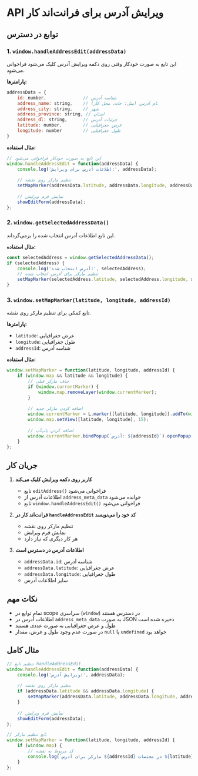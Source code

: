 # API ویرایش آدرس برای فرانت‌اند کار

## توابع در دسترس

### 1. `window.handleAddressEdit(addressData)`
این تابع به صورت خودکار وقتی روی دکمه ویرایش آدرس کلیک می‌شود فراخوانی می‌شود.

**پارامترها:**
```javascript
addressData = {
    id: number,              // شناسه آدرس
    address_name: string,    // نام آدرس (مثل: خانه، محل کار)
    address_city: string,    // شهر
    address_province: string, // استان
    address_dl: string,      // جزئیات آدرس
    latitude: number,        // عرض جغرافیایی
    longitude: number        // طول جغرافیایی
}
```

**مثال استفاده:**
```javascript
// این تابع به صورت خودکار فراخوانی می‌شود
window.handleAddressEdit = function(addressData) {
    console.log('اطلاعات آدرس برای ویرایش:', addressData);
    
    // تنظیم مارکر روی نقشه
    setMapMarker(addressData.latitude, addressData.longitude, addressData.id);
    
    // نمایش فرم ویرایش
    showEditForm(addressData);
};
```

### 2. `window.getSelectedAddressData()`
این تابع اطلاعات آدرس انتخاب شده را برمی‌گرداند.

**مثال استفاده:**
```javascript
const selectedAddress = window.getSelectedAddressData();
if (selectedAddress) {
    console.log('آدرس انتخاب شده:', selectedAddress);
    // تنظیم مارکر برای آدرس انتخاب شده
    setMapMarker(selectedAddress.latitude, selectedAddress.longitude, selectedAddress.id);
}
```

### 3. `window.setMapMarker(latitude, longitude, addressId)`
تابع کمکی برای تنظیم مارکر روی نقشه.

**پارامترها:**
- `latitude`: عرض جغرافیایی
- `longitude`: طول جغرافیایی  
- `addressId`: شناسه آدرس

**مثال استفاده:**
```javascript
window.setMapMarker = function(latitude, longitude, addressId) {
    if (window.map && latitude && longitude) {
        // حذف مارکر قبلی
        if (window.currentMarker) {
            window.map.removeLayer(window.currentMarker);
        }
        
        // اضافه کردن مارکر جدید
        window.currentMarker = L.marker([latitude, longitude]).addTo(window.map);
        window.map.setView([latitude, longitude], 15);
        
        // اضافه کردن پاپ‌آپ
        window.currentMarker.bindPopup(`آدرس: ${addressId}`).openPopup();
    }
};
```

## جریان کار

1. **کاربر روی دکمه ویرایش کلیک می‌کند**
   - تابع `editAddress()` فراخوانی می‌شود
   - اطلاعات آدرس از `address_meta_data` خوانده می‌شود
   - تابع `window.handleAddressEdit()` فراخوانی می‌شود

2. **فرانت‌اند کار در `handleAddressEdit` کد خود را می‌نویسد**
   - تنظیم مارکر روی نقشه
   - نمایش فرم ویرایش
   - هر کار دیگری که نیاز دارد

3. **اطلاعات آدرس در دسترس است**
   - `addressData.id`: شناسه آدرس
   - `addressData.latitude`: عرض جغرافیایی
   - `addressData.longitude`: طول جغرافیایی
   - سایر اطلاعات آدرس

## نکات مهم

- تمام توابع در scope سراسری (`window`) در دسترس هستند
- اطلاعات آدرس در `address_meta_data` به صورت JSON ذخیره شده است
- طول و عرض جغرافیایی به صورت عددی هستند
- در صورت عدم وجود طول و عرض، مقدار `null` یا `undefined` خواهد بود

## مثال کامل

```javascript
// تنظیم تابع handleAddressEdit
window.handleAddressEdit = function(addressData) {
    console.log('ویرایش آدرس:', addressData);
    
    // تنظیم مارکر روی نقشه
    if (addressData.latitude && addressData.longitude) {
        setMapMarker(addressData.latitude, addressData.longitude, addressData.id);
    }
    
    // نمایش فرم ویرایش
    showEditForm(addressData);
};

// تابع تنظیم مارکر
window.setMapMarker = function(latitude, longitude, addressId) {
    if (window.map) {
        // کد مربوط به نقشه
        console.log(`مارکر برای آدرس ${addressId} در مختصات ${latitude}, ${longitude} تنظیم شد`);
    }
};
``` 